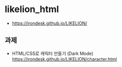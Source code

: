 # likelion_html

* https://irondesk.github.io/LIKELION/

## 과제

 * HTML/CSS로 캐릭터 만들기 (Dark Mode) https://irondesk.github.io/LIKELION/character.html
